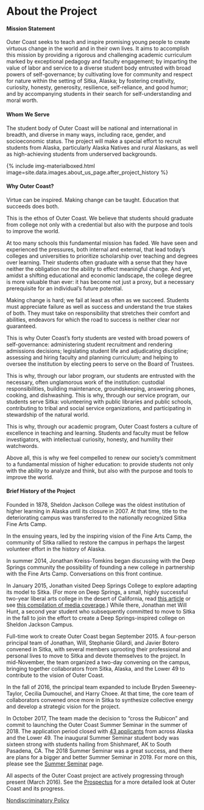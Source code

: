 # About the Project

#### Mission Statement

Outer Coast seeks to teach and inspire promising young people to create virtuous change in the world and in their own lives. It aims to accomplish this mission by providing a rigorous and challenging academic curriculum marked by exceptional pedagogy and faculty engagement; by imparting the value of labor and service to a diverse student body entrusted with broad powers of self-governance; by cultivating love for community and respect for nature within the setting of Sitka, Alaska; by fostering creativity, curiosity, honesty, generosity, resilience, self-reliance, and good humor; and by accompanying students in their search for self-understanding and moral worth.

#### Whom We Serve

The student body of Outer Coast will be national and international in breadth, and diverse in many ways, including race, gender, and socioeconomic status. The project will make a special effort to recruit students from Alaska, particularly Alaska Natives and rural Alaskans, as well as high-achieving students from underserved backgrounds.

<!-- This inserts the image -->
<div class="center">
  {% include img-materialboxed.html image=site.data.images.about_us_page.after_project_history %}
</div>

#### Why Outer Coast?

Virtue can be inspired. Making change can be taught. Education that succeeds does both.

This is the ethos of Outer Coast. We believe that students should graduate from college not only with a credential but also with the purpose and tools to improve the world. 

At too many schools this fundamental mission has faded. We have seen and experienced the pressures, both internal and external, that lead today’s colleges and universities to prioritize scholarship over teaching and degrees over learning. Their students often graduate with a sense that they have neither the obligation nor the ability to effect meaningful change. And yet, amidst a shifting educational and economic landscape, the college degree is more valuable than ever: it has become not just a proxy, but a necessary prerequisite for an individual’s future potential.
 
Making change is hard; we fail at least as often as we succeed. Students must appreciate failure as well as success and understand the true stakes of both. They must take on responsibility that stretches their comfort and abilities, endeavors for which the road to success is neither clear nor guaranteed. 

This is why Outer Coast’s forty students are vested with broad powers of self-governance: administering student recruitment and rendering admissions decisions; legislating student life and adjudicating discipline; assessing and hiring faculty and planning curriculum; and helping to oversee the institution by electing peers to serve on the Board of Trustees.

This is why, through our labor program, our students are entrusted with the necessary, often unglamorous work of the institution: custodial responsibilities, building maintenance, groundskeeping, answering phones, cooking, and dishwashing.
This is why, through our service program, our students serve Sitka: volunteering with public libraries and public schools, contributing to tribal and social service organizations, and participating in stewardship of the natural world. 

This is why, through our academic program, Outer Coast fosters a culture of excellence in teaching and learning. Students and faculty must be fellow investigators, with intellectual curiosity, honesty, and humility their watchwords.

Above all, this is why we feel compelled to renew our society’s commitment to a fundamental mission of higher education: to provide students not only with the ability to analyze and think, but also with the purpose and tools to improve the world.

#### Brief History of the Project

Founded in 1878, Sheldon Jackson College was the oldest institution of higher learning in Alaska until its closure in 2007. At that time, title to the deteriorating campus was transferred to the nationally recognized Sitka Fine Arts Camp.

In the ensuing years, led by the inspiring vision of the Fine Arts Camp, the community of Sitka rallied to restore the campus in perhaps the largest volunteer effort in the history of Alaska.

In summer 2014, Jonathan Kreiss-Tomkins began discussing with the Deep Springs community the possibility of founding a new college in partnership with the Fine Arts Camp. Conversations on this front continue.

In January 2015, Jonathan visited Deep Springs College to explore adapting its model to Sitka. (For more on Deep Springs, a small, highly successful two-year liberal arts college in the desert of California, read <A HREF = "http://www.huffingtonpost.com/frank-h-wu/deep-springs-college_b_2944946.html">this article</A> or see <A HREF = "http://www.deepsprings.edu/publications/">this compilation of media coverage</A>.) While there, Jonathan met Will Hunt, a second year student who subsequently committed to move to Sitka in the fall to join the effort to create a Deep Springs-inspired college on Sheldon Jackson Campus.

Full-time work to create Outer Coast began September 2015. A four-person principal team of Jonathan, Will, Stephanie Gilardi, and Javier Botero convened in Sitka, with several members uprooting their professional and personal lives to move to Sitka and devote themselves to the project. In mid-November, the team organized a two-day convening on the campus, bringing together collaborators from Sitka, Alaska, and the Lower 49 to contribute to the vision of Outer Coast.

In the fall of 2016, the principal team expanded to include Bryden Sweeney-Taylor, Cecilia Dumouchel, and Harry Choee. At that time, the core team of collaborators convened once more in Sitka to synthesize collective energy and develop a strategic vision for the project. 

In October 2017, The team made the decision to “cross the Rubicon” and commit to launching the Outer Coast Summer Seminar in the summer of 2018. The application period closed with <A HREF = "https://www.google.com/maps/d/u/0/edit?mid=1Wj9-daMr085tk4BfOt3-PcijcVHpataZ&ll=39.297740669435434%2C-122.24243079999997&z=3">43 applicants</A> from across Alaska and the Lower 49. The inaugural Summer Seminar student body was sixteen strong with students hailing from Shishmaref, AK to South Pasadena, CA. The 2018 Summer Seminar was a great success, and there are plans for a bigger and better Summer Seminar in 2019. For more on this, please see the <A HREF = "http://outercoast.org/summer-seminar.html">Summer Seminar</A> page. 

All aspects of the Outer Coast project are actively progressing through present (<span id="current-month-year">March 2016</span>). See the <A HREF = "https://docs.google.com/document/d/1EiRIcR_xnQs25kSqoPNVXk4T8jHSMJDLhcpK2Wn1XPA/edit?usp=sharing">Prospectus</A> for a more detailed look at Outer Coast and its progress.

[Nondiscriminatory Policy](https://docs.google.com/document/d/10rCTsoi78XRQspAvzuLN0otwx5obNgHyfZwvYhsgD1w/edit?usp=sharing)
